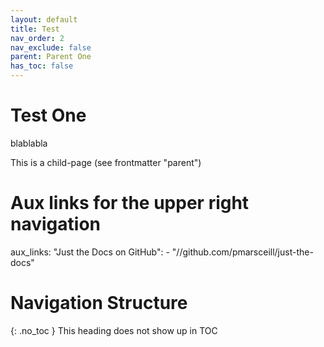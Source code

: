 ```yaml
---
layout: default
title: Test
nav_order: 2
nav_exclude: false
parent: Parent One
has_toc: false
---
```


# Test One
blablabla

This is a child-page (see frontmatter "parent")

# Aux links for the upper right navigation
aux_links:
  "Just the Docs on GitHub":
    - "//github.com/pmarsceill/just-the-docs"


# Navigation Structure
{: .no_toc }
This heading does not show up in TOC